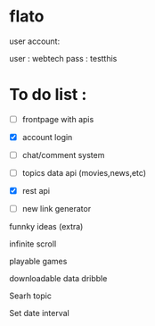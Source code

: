 # flato

user account:

user : webtech
pass : testthis


# To do list :
- [ ] frontpage with apis
- [x] account login
- [ ] chat/comment system
- [ ] topics data api (movies,news,etc)
- [X] rest api
- [ ] new link generator



funnky ideas (extra)

infinite scroll

playable games

downloadable data dribble

Searh topic

Set date interval